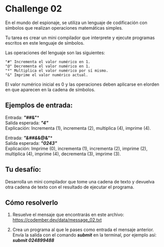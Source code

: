 # Challenge 02

En el mundo del espionaje, se utiliza un lenguaje de codificación con símbolos que realizan operaciones matemáticas simples.

Tu tarea es crear un mini compilador que interprete y ejecute programas escritos en este lenguaje de símbolos.

Las operaciones del lenguaje son las siguientes:

```
"#" Incrementa el valor numérico en 1.
"@" Decrementa el valor numérico en 1.
"*" Multiplica el valor numérico por sí mismo.
"&" Imprime el valor numérico actual.
```

El valor numérico inicial es 0 y las operaciones deben aplicarse en elorden en que aparecen en la cadena de símbolos.

## Ejemplos de entrada:

Entrada: ***"##*&"***<br/>
Salida esperada: ***"4"***<br/>
Explicación: Incrementa (1), incrementa (2), multiplica (4), imprime (4).

Entrada: ***"&##&*&@&"***<br/>
Salida esperada: ***"0243"***<br/>
Explicación: Imprime (0), incrementa (1), incrementa (2), imprime (2), multiplica (4), imprime (4), decrementa (3), imprime (3).

## Tu desafío: 
Desarrolla un mini compilador que tome una cadena de texto y devuelva otra cadena de texto con el resultado de ejecutar el programa.

## Cómo resolverlo 

1. Resuelve el mensaje que encontrarás en este archivo: https://codember.dev/data/message_02.txt

2. Crea un programa al que le pases como entrada el mensaje anterior. Envía la salida con el comando ***submit*** en la terminal, por ejemplo así:
***submit 024899488***